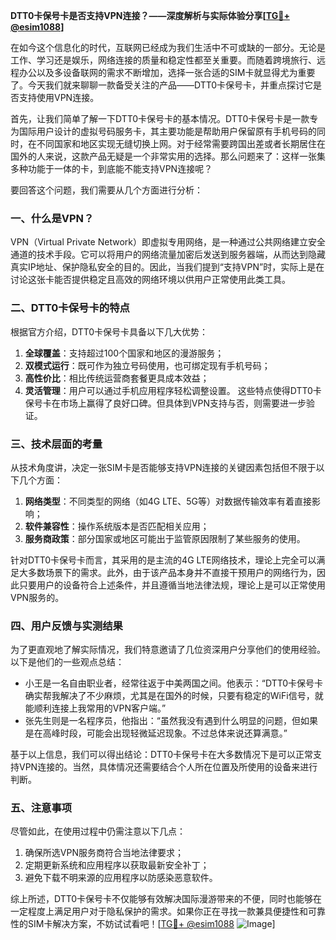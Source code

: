 **DTT0卡保号卡是否支持VPN连接？——深度解析与实际体验分享[[TG💪+ @esim1088](https://t.me/s/esim1088)]**

在如今这个信息化的时代，互联网已经成为我们生活中不可或缺的一部分。无论是工作、学习还是娱乐，网络连接的质量和稳定性都至关重要。而随着跨境旅行、远程办公以及多设备联网的需求不断增加，选择一张合适的SIM卡就显得尤为重要了。今天我们就来聊聊一款备受关注的产品——DTT0卡保号卡，并重点探讨它是否支持使用VPN连接。

首先，让我们简单了解一下DTT0卡保号卡的基本情况。DTT0卡保号卡是一款专为国际用户设计的虚拟号码服务卡，其主要功能是帮助用户保留原有手机号码的同时，在不同国家和地区实现无缝切换上网。对于经常需要跨国出差或者长期居住在国外的人来说，这款产品无疑是一个非常实用的选择。那么问题来了：这样一张集多种功能于一体的卡，到底能不能支持VPN连接呢？

要回答这个问题，我们需要从几个方面进行分析：

### 一、什么是VPN？
VPN（Virtual Private Network）即虚拟专用网络，是一种通过公共网络建立安全通道的技术手段。它可以将用户的网络流量加密后发送到服务器端，从而达到隐藏真实IP地址、保护隐私安全的目的。因此，当我们提到“支持VPN”时，实际上是在讨论这张卡能否提供稳定且高效的网络环境以供用户正常使用此类工具。

### 二、DTT0卡保号卡的特点
根据官方介绍，DTT0卡保号卡具备以下几大优势：
1. **全球覆盖**：支持超过100个国家和地区的漫游服务；
2. **双模式运行**：既可作为独立号码使用，也可绑定现有手机号码；
3. **高性价比**：相比传统运营商套餐更具成本效益；
4. **灵活管理**：用户可以通过手机应用程序轻松调整设置。
这些特点使得DTT0卡保号卡在市场上赢得了良好口碑。但具体到VPN支持与否，则需要进一步验证。

### 三、技术层面的考量
从技术角度讲，决定一张SIM卡是否能够支持VPN连接的关键因素包括但不限于以下几个方面：
1. **网络类型**：不同类型的网络（如4G LTE、5G等）对数据传输效率有着直接影响；
2. **软件兼容性**：操作系统版本是否匹配相关应用；
3. **服务商政策**：部分国家或地区可能出于监管原因限制了某些服务的使用。

针对DTT0卡保号卡而言，其采用的是主流的4G LTE网络技术，理论上完全可以满足大多数场景下的需求。此外，由于该产品本身并不直接干预用户的网络行为，因此只要用户的设备符合上述条件，并且遵循当地法律法规，理论上是可以正常使用VPN服务的。

### 四、用户反馈与实测结果
为了更直观地了解实际情况，我们特意邀请了几位资深用户分享他们的使用经验。以下是他们的一些观点总结：
- 小王是一名自由职业者，经常往返于中美两国之间。他表示：“DTT0卡保号卡确实帮我解决了不少麻烦，尤其是在国外的时候，只要有稳定的WiFi信号，就能顺利连接上我常用的VPN客户端。”
- 张先生则是一名程序员，他指出：“虽然我没有遇到什么明显的问题，但如果是在高峰时段，可能会出现轻微延迟现象。不过总体来说还算满意。”

基于以上信息，我们可以得出结论：DTT0卡保号卡在大多数情况下是可以正常支持VPN连接的。当然，具体情况还需要结合个人所在位置及所使用的设备来进行判断。

### 五、注意事项
尽管如此，在使用过程中仍需注意以下几点：
1. 确保所选VPN服务商符合当地法律要求；
2. 定期更新系统和应用程序以获取最新安全补丁；
3. 避免下载不明来源的应用程序以防感染恶意软件。

综上所述，DTT0卡保号卡不仅能够有效解决国际漫游带来的不便，同时也能够在一定程度上满足用户对于隐私保护的需求。如果你正在寻找一款兼具便捷性和可靠性的SIM卡解决方案，不妨试试看吧！[[TG💪+ @esim1088](https://t.me/s/esim1088) ![Image](https://i.postimg.cc/4NQfJmqS/Snipaste-2025-05-13-00-14-12.png)]